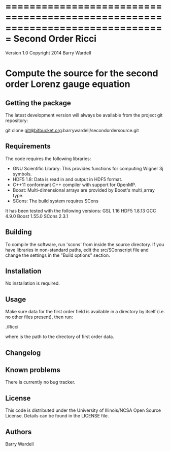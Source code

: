 ===============================================================================
 Second Order Ricci
===============================================================================
 Version 1.0
 Copyright 2014 Barry Wardell

Compute the source for the second order Lorenz gauge equation
===============================================================================


Getting the package
-------------------
The latest development version will always be available from the project git
repository:

git clone git@bitbucket.org:barrywardell/secondordersource.git


Requirements
------------
The code requires the following libraries:

* GNU Scientific Library: This provides functions for computing Wigner 3j symbols.
* HDF5 1.8: Data is read in and output in HDF5 format.
* C++11 conformant C++ compiler with support for OpenMP.
* Boost: Multi-dimensional arrays are provided by Boost's multi_array type.
* SCons: The build system requires SCons

It has been tested with the following versions:
GSL 1.16
HDF5 1.8.13
GCC 4.9.0
Boost 1.55.0
SCons 2.3.1


Building
--------

To compile the software, run 'scons' from inside the source directory. If you have
libraries in non-standard paths, edit the src/SConscript file and change the settings
in the "Build options" section.


Installation
------------
No installation is required.


Usage
-----
Make sure data for the first order field is available in a directory by itself
(i.e. no other files present), then run:

./Ricci <directory>

where <directory> is the path to the directory of first order data.


Changelog
---------


Known problems
--------------
There is currently no bug tracker.


License
-------
This code is distributed under the University of Illinois/NCSA
Open Source License. Details can be found in the LICENSE file.

Authors
-------

Barry Wardell
